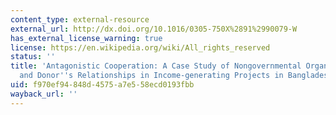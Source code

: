 ```yaml
---
content_type: external-resource
external_url: http://dx.doi.org/10.1016/0305-750X%2891%2990079-W
has_external_license_warning: true
license: https://en.wikipedia.org/wiki/All_rights_reserved
status: ''
title: 'Antagonistic Cooperation: A Case Study of Nongovernmental Organizations, Government
  and Donor''s Relationships in Income-generating Projects in Bangladesh'
uid: f970ef94-848d-4575-a7e5-58ecd0193fbb
wayback_url: ''
---
```

